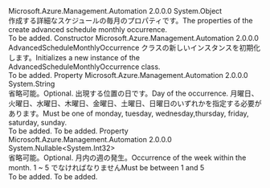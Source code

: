 <Type Name="AdvancedScheduleMonthlyOccurrence" FullName="Microsoft.Azure.Management.Automation.Models.AdvancedScheduleMonthlyOccurrence">
  <TypeSignature Language="C#" Value="public class AdvancedScheduleMonthlyOccurrence" />
  <TypeSignature Language="ILAsm" Value=".class public auto ansi beforefieldinit AdvancedScheduleMonthlyOccurrence extends System.Object" />
  <TypeSignature Language="DocId" Value="T:Microsoft.Azure.Management.Automation.Models.AdvancedScheduleMonthlyOccurrence" />
  <TypeSignature Language="VB.NET" Value="Public Class AdvancedScheduleMonthlyOccurrence" />
  <TypeSignature Language="F#" Value="type AdvancedScheduleMonthlyOccurrence = class" />
  <AssemblyInfo>
    <AssemblyName>Microsoft.Azure.Management.Automation</AssemblyName>
    <AssemblyVersion>2.0.0.0</AssemblyVersion>
  </AssemblyInfo>
  <Base>
    <BaseTypeName>System.Object</BaseTypeName>
  </Base>
  <Interfaces />
  <Docs>
    <summary>
            <span data-ttu-id="13445-101">作成する詳細なスケジュールの毎月のプロパティです。</span><span class="sxs-lookup"><span data-stu-id="13445-101">The properties of the create advanced schedule monthly occurrence.</span></span>
            </summary>
    <remarks>To be added.</remarks>
  </Docs>
  <Members>
    <Member MemberName=".ctor">
      <MemberSignature Language="C#" Value="public AdvancedScheduleMonthlyOccurrence ();" />
      <MemberSignature Language="ILAsm" Value=".method public hidebysig specialname rtspecialname instance void .ctor() cil managed" />
      <MemberSignature Language="DocId" Value="M:Microsoft.Azure.Management.Automation.Models.AdvancedScheduleMonthlyOccurrence.#ctor" />
      <MemberSignature Language="VB.NET" Value="Public Sub New ()" />
      <MemberType>Constructor</MemberType>
      <AssemblyInfo>
        <AssemblyName>Microsoft.Azure.Management.Automation</AssemblyName>
        <AssemblyVersion>2.0.0.0</AssemblyVersion>
      </AssemblyInfo>
      <Parameters />
      <Docs>
        <summary>
            <span data-ttu-id="13445-102">AdvancedScheduleMonthlyOccurrence クラスの新しいインスタンスを初期化します。</span><span class="sxs-lookup"><span data-stu-id="13445-102">Initializes a new instance of the AdvancedScheduleMonthlyOccurrence class.</span></span>
            </summary>
        <remarks>To be added.</remarks>
      </Docs>
    </Member>
    <Member MemberName="Day">
      <MemberSignature Language="C#" Value="public string Day { get; set; }" />
      <MemberSignature Language="ILAsm" Value=".property instance string Day" />
      <MemberSignature Language="DocId" Value="P:Microsoft.Azure.Management.Automation.Models.AdvancedScheduleMonthlyOccurrence.Day" />
      <MemberSignature Language="VB.NET" Value="Public Property Day As String" />
      <MemberSignature Language="F#" Value="member this.Day : string with get, set" Usage="Microsoft.Azure.Management.Automation.Models.AdvancedScheduleMonthlyOccurrence.Day" />
      <MemberType>Property</MemberType>
      <AssemblyInfo>
        <AssemblyName>Microsoft.Azure.Management.Automation</AssemblyName>
        <AssemblyVersion>2.0.0.0</AssemblyVersion>
      </AssemblyInfo>
      <ReturnValue>
        <ReturnType>System.String</ReturnType>
      </ReturnValue>
      <Docs>
        <summary>
            <span data-ttu-id="13445-103">省略可能。</span><span class="sxs-lookup"><span data-stu-id="13445-103">Optional.</span></span> <span data-ttu-id="13445-104">出現する位置の日です。</span><span class="sxs-lookup"><span data-stu-id="13445-104">Day of the occurrence.</span></span> <span data-ttu-id="13445-105">月曜日、火曜日、水曜日、木曜日、金曜日、土曜日、日曜日のいずれかを指定する必要があります。</span><span class="sxs-lookup"><span data-stu-id="13445-105">Must be one of monday, tuesday, wednesday,thursday, friday, saturday, sunday.</span></span>
            </summary>
        <value>To be added.</value>
        <remarks>To be added.</remarks>
      </Docs>
    </Member>
    <Member MemberName="Occurrence">
      <MemberSignature Language="C#" Value="public Nullable&lt;int&gt; Occurrence { get; set; }" />
      <MemberSignature Language="ILAsm" Value=".property instance valuetype System.Nullable`1&lt;int32&gt; Occurrence" />
      <MemberSignature Language="DocId" Value="P:Microsoft.Azure.Management.Automation.Models.AdvancedScheduleMonthlyOccurrence.Occurrence" />
      <MemberSignature Language="VB.NET" Value="Public Property Occurrence As Nullable(Of Integer)" />
      <MemberSignature Language="F#" Value="member this.Occurrence : Nullable&lt;int&gt; with get, set" Usage="Microsoft.Azure.Management.Automation.Models.AdvancedScheduleMonthlyOccurrence.Occurrence" />
      <MemberType>Property</MemberType>
      <AssemblyInfo>
        <AssemblyName>Microsoft.Azure.Management.Automation</AssemblyName>
        <AssemblyVersion>2.0.0.0</AssemblyVersion>
      </AssemblyInfo>
      <ReturnValue>
        <ReturnType>System.Nullable&lt;System.Int32&gt;</ReturnType>
      </ReturnValue>
      <Docs>
        <summary>
            <span data-ttu-id="13445-106">省略可能。</span><span class="sxs-lookup"><span data-stu-id="13445-106">Optional.</span></span> <span data-ttu-id="13445-107">月内の週の発生。</span><span class="sxs-lookup"><span data-stu-id="13445-107">Occurrence of the week within the month.</span></span> <span data-ttu-id="13445-108">1 ~ 5 でなければなりません</span><span class="sxs-lookup"><span data-stu-id="13445-108">Must be between 1 and 5</span></span>
            </summary>
        <value>To be added.</value>
        <remarks>To be added.</remarks>
      </Docs>
    </Member>
  </Members>
</Type>